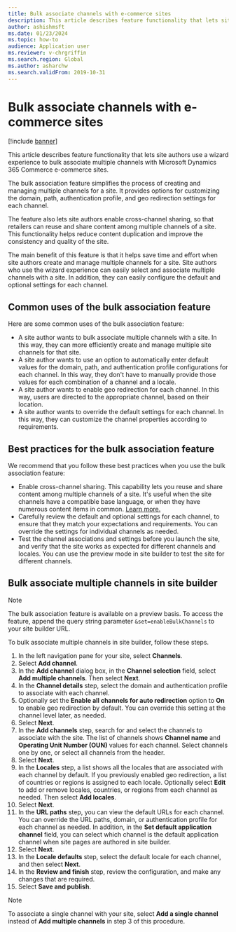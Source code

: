 ```yaml
---
title: Bulk associate channels with e-commerce sites
description: This article describes feature functionality that lets site authors bulk associate multiple channels with Microsoft Dynamics 365 Commerce e-commerce sites.
author: ashishmsft
ms.date: 01/23/2024
ms.topic: how-to
audience: Application user
ms.reviewer: v-chrgriffin
ms.search.region: Global
ms.author: asharchw
ms.search.validFrom: 2019-10-31
---
```


# Bulk associate channels with e-commerce sites

[!include [banner](../includes/banner.md)]

This article describes feature functionality that lets site authors use a wizard experience to bulk associate multiple channels with Microsoft Dynamics 365 Commerce e-commerce sites.

The bulk association feature simplifies the process of creating and managing multiple channels for a site. It provides options for customizing the domain, path, authentication profile, and geo redirection settings for each channel.

The feature also lets site authors enable cross-channel sharing, so that retailers can reuse and share content among multiple channels of a site. This functionality helps reduce content duplication and improve the consistency and quality of the site.

The main benefit of this feature is that it helps save time and effort when site authors create and manage multiple channels for a site. Site authors who use the wizard experience can easily select and associate multiple channels with a site. In addition, they can easily configure the default and optional settings for each channel.

## Common uses of the bulk association feature

Here are some common uses of the bulk association feature:

- A site author wants to bulk associate multiple channels with a site. In this way, they can more efficiently create and manage multiple site channels for that site.
- A site author wants to use an option to automatically enter default values for the domain, path, and authentication profile configurations for each channel. In this way, they don't have to manually provide those values for each combination of a channel and a locale.
- A site author wants to enable geo redirection for each channel. In this way, users are directed to the appropriate channel, based on their location.
- A site author wants to override the default settings for each channel. In this way, they can customize the channel properties according to requirements.

## Best practices for the bulk association feature

We recommend that you follow these best practices when you use the bulk association feature:

- Enable cross-channel sharing. This capability lets you reuse and share content among multiple channels of a site. It's useful when the site channels have a compatible base language, or when they have numerous content items in common. [Learn more.](./cross-channel-sharing.md)
- Carefully review the default and optional settings for each channel, to ensure that they match your expectations and requirements. You can override the settings for individual channels as needed.
- Test the channel associations and settings before you launch the site, and verify that the site works as expected for different channels and locales. You can use the preview mode in site builder to test the site for different channels.

## Bulk associate multiple channels in site builder

> [!NOTE]
> The bulk association feature is available on a preview basis. To access the feature, append the query string parameter `&set=enableBulkChannels` to your site builder URL.

To bulk associate multiple channels in site builder, follow these steps.

1. In the left navigation pane for your site, select **Channels**.
1. Select **Add channel**.
1. In the **Add channel** dialog box, in the **Channel selection** field, select **Add multiple channels**. Then select **Next**.
1. In the **Channel details** step, select the domain and authentication profile to associate with each channel.
1. Optionally set the **Enable all channels for auto redirection** option to **On** to enable geo redirection by default. You can override this setting at the channel level later, as needed.
1. Select **Next**.
1. In the **Add channels** step, search for and select the channels to associate with the site. The list of channels shows **Channel name** and **Operating Unit Number (OUN)** values for each channel. Select channels one by one, or select all channels from the header.
1. Select **Next**.
1. In the **Locales** step, a list shows all the locales that are associated with each channel by default. If you previously enabled geo redirection, a list of countries or regions is assigned to each locale. Optionally select **Edit** to add or remove locales, countries, or regions from each channel as needed. Then select **Add locales**.
1. Select **Next**.
1. In the **URL paths** step, you can view the default URLs for each channel. You can override the URL paths, domain, or authentication profile for each channel as needed. In addition, in the **Set default application channel** field, you can select which channel is the default application channel when site pages are authored in site builder.
1. Select **Next**.
1. In the **Locale defaults** step, select the default locale for each channel, and then select **Next**.
1. In the **Review and finish** step, review the configuration, and make any changes that are required.
1. Select **Save and publish**.

> [!NOTE]
> To associate a single channel with your site, select **Add a single channel** instead of **Add multiple channels** in step 3 of this procedure.
